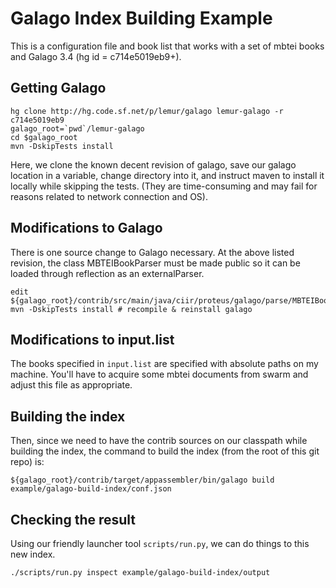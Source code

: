 Galago Index Building Example
===

This is a configuration file and book list that works with a set of mbtei books and Galago 3.4 (hg id = c714e5019eb9+).

Getting Galago
---

    hg clone http://hg.code.sf.net/p/lemur/galago lemur-galago -r c714e5019eb9 
    galago_root=`pwd`/lemur-galago
    cd $galago_root
    mvn -DskipTests install

Here, we clone the known decent revision of galago, save our galago location in a variable, change directory into it, and instruct maven to install it locally while skipping the tests. (They are time-consuming and may fail for reasons related to network connection and OS).

Modifications to Galago
---
There is one source change to Galago necessary. At the above listed revision, the class MBTEIBookParser must be made public so it can be loaded through reflection as an externalParser.

    edit ${galago_root}/contrib/src/main/java/ciir/proteus/galago/parse/MBTEIBookParser.java
    mvn -DskipTests install # recompile & reinstall galago

Modifications to input.list
---
The books specified in ``input.list`` are specified with absolute paths on my machine. You'll have to acquire some mbtei documents from swarm and adjust this file as appropriate.

Building the index
---

Then, since we need to have the contrib sources on our classpath while building the index, the command to build the index (from the root of this git repo) is:

    ${galago_root}/contrib/target/appassembler/bin/galago build example/galago-build-index/conf.json


Checking the result
---

Using our friendly launcher tool ``scripts/run.py``, we can do things to this new index.

    ./scripts/run.py inspect example/galago-build-index/output


